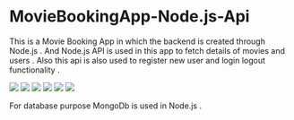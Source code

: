 # MovieBookingApp-Node.js-Api

This is a Movie Booking App in which the backend is created through Node.js . And Node.js API is used in this app to fetch details of movies and users . Also this api is also used to register new user and login logout functionality .

<img src="/Screenshots/Screenshot_1507460962.png"></img>
<img src="/Screenshots/Screenshot_1507460966.png"></img>
<img src="/Screenshots/Screenshot_1507460973.png"></img>
<img src="/Screenshots/Screenshot_1507460995.png"></img>
<img src="/Screenshots/Screenshot_1507461000.png"></img>
<img src="/Screenshots/Screenshot_1507460989.png"></img>

For database purpose MongoDb is used in Node.js .
